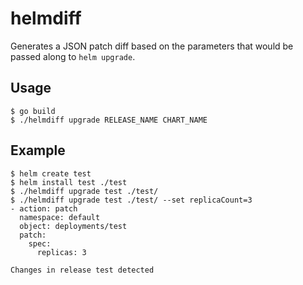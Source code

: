 # helmdiff

Generates a JSON patch diff based on the parameters that would be passed along to `helm upgrade`.

## Usage

```console
$ go build
$ ./helmdiff upgrade RELEASE_NAME CHART_NAME
```

## Example

```console
$ helm create test
$ helm install test ./test
$ ./helmdiff upgrade test ./test/
$ ./helmdiff upgrade test ./test/ --set replicaCount=3
- action: patch
  namespace: default
  object: deployments/test
  patch:
    spec:
      replicas: 3

Changes in release test detected
```

